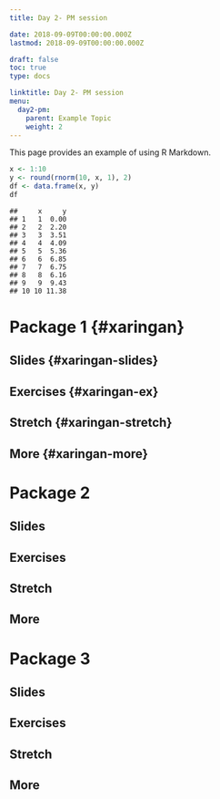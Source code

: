 ```yaml
---
title: Day 2- PM session

date: 2018-09-09T00:00:00.000Z
lastmod: 2018-09-09T00:00:00.000Z

draft: false
toc: true
type: docs

linktitle: Day 2- PM session
menu:
  day2-pm:
    parent: Example Topic
    weight: 2
---
```


This page provides an example of using R Markdown.


```r
x <- 1:10
y <- round(rnorm(10, x, 1), 2)
df <- data.frame(x, y)
df
```

```
##     x     y
## 1   1  0.00
## 2   2  2.20
## 3   3  3.51
## 4   4  4.09
## 5   5  5.36
## 6   6  6.85
## 7   7  6.75
## 8   8  6.16
## 9   9  9.43
## 10 10 11.38
```


# Package 1 {#xaringan}

## Slides {#xaringan-slides}

## Exercises {#xaringan-ex}

## Stretch {#xaringan-stretch}

## More {#xaringan-more}

# Package 2

## Slides

## Exercises

## Stretch

## More

# Package 3

## Slides

## Exercises

## Stretch

## More


